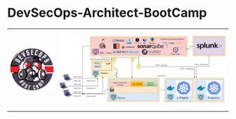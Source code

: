 # DevSecOps-Architect-BootCamp
<html>


<body>
<table>
<tr> 
         <td><p style="text-align:center;"><img src="./logos/DevsecOps_logo.png" alt="Logo"></p> </td> 
         <td><p style="text-align:center;"><img src="./logos/DevSecOps.png" alt="Logo"></p></td> 
    
</tr>

</table>
</body>




</html> 


